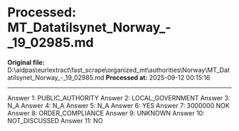 # Processed: MT_Datatilsynet_Norway_-_19_02985.md

**Original file:** D:\aidpas\eurlextract\fast_scrape\organized_mt\authorities\Norway\MT_Datatilsynet_Norway_-_19_02985.md
**Processed at:** 2025-09-12 00:15:16

---

Answer 1: PUBLIC_AUTHORITY
Answer 2: LOCAL_GOVERNMENT
Answer 3: N_A
Answer 4: N_A
Answer 5: N_A
Answer 6: YES
Answer 7: 3000000 NOK
Answer 8: ORDER_COMPLIANCE
Answer 9: UNKNOWN
Answer 10: NOT_DISCUSSED
Answer 11: NO